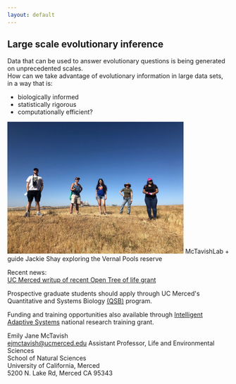 ```yaml
---
layout: default
---
```

## Large scale evolutionary inference

Data that can be used to answer evolutionary questions is being generated on unprecedented scales. <br>
How can we take advantage of evolutionary information in large data sets,
in a way that is:  
* biologically informed
* statistically rigorous  
* computationally efficient?  

<img src="/assets/vernal.jpg" alt="Drawing" style="width: 400px;"/>  
McTavishLab + guide Jackie Shay exploring the Vernal Pools reserve

Recent news:  
<a href="https://news.ucmerced.edu/news/2018/nsf-grant-helps-professor-connect-evolutionary-dots-along-open-tree-life">UC Merced writup of recent Open Tree of life grant</a>


Prospective graduate students should apply through UC Merced's
Quantitative and Systems Biology
<a href="http://qsb.ucmerced.edu/">(QSB)</a>
program.

Funding and training opportunities also available through 
<a href="http://www.nrt-ias.org/">Intelligent Adaptive Systems</a> 
national research training grant.



Emily Jane McTavish  
<ejmctavish@ucmerced.edu>
Assistant Professor, Life and Environmental Sciences  
School of Natural Sciences  
University of California, Merced  
5200 N. Lake Rd, Merced CA 95343  
